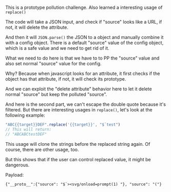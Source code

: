 This is a prototype pollution challenge.
Also learned a interesting usage of `replace()`

The code will take a JSON input, and check if "source" looks like a URL, if not, it will delete the attribute.

And then it will `JSON.parse()` the JSON to a object and manually combine it with a config object.
There is a default "source" value of the config object, which is a safe value and we need to get rid of it.

What we need to do here is that we have to to PP the "source" value and also set normal "source" value for the config.

Why? Because when javascript looks for an attribute, it first checks if the object has that attribute, if not, it will check its prototype.

And we can exploit the "delete attribute" behavior here to let it delete normal "source" but keep the polluted "source".

And here is the second part, we can't escape the double quote because it's filtered.
But there are interesting usages in `replace()`, let's look at the following example:
```javascript
"ABC{{target}}DEF".replace('{{target}}', "$`test")
// This will return:
// "ABCABCtestDEF"
```

This usage will clone the strings before the replaced string again.
Of course, there are other usage, too.

But this shows that if the user can control replaced value, it might be dangerous.

Payload:
```
{"__proto__":{"source": "$`><svg/onload=prompt(1) "}, "source": "("}
```